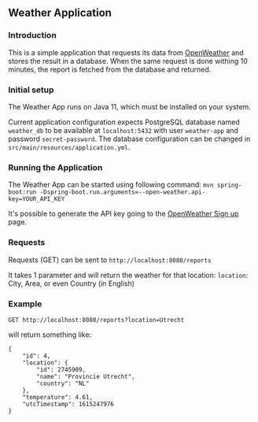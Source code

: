 Weather Application
---


### Introduction

This is a simple application that requests its data from [OpenWeather](https://openweathermap.org/) and stores the result in a database.
When the same request is done withing 10 minutes, the report is fetched from the database and returned.

### Initial setup
The Weather App runs on Java 11, which must be installed on your system.

Current application configuration expects PostgreSQL database named `weather_db` to be available at `localhost:5432` with user `weather-app` and password `secret-password`. 
The database configuration can be changed in `src/main/resources/application.yml`.

### Running the Application
The Weather App can be started using following command:
`mvn spring-boot:run -Dspring-boot.run.arguments=--open-weather.api-key=YOUR_API_KEY`

It's possible to generate the API key going to the [OpenWeather Sign up](https://openweathermap.org/appid) page.

### Requests
Requests (GET) can be sent to `http://localhost:8080/reports`

It takes 1 parameter and will return the weather for that location:
`location`: City, Area, or even Country (in English)

### Example
```GET http://localhost:8080/reports?location=Utrecht```

will return something like:
```
{
    "id": 4,
    "location": {
        "id": 2745909,
        "name": "Provincie Utrecht",
        "country": "NL"
    },
    "temperature": 4.61,
    "utcTimestamp": 1615247976
}
```
